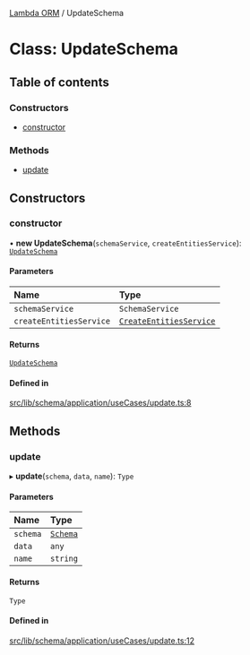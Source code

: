 [Lambda ORM](../README.md) / UpdateSchema

# Class: UpdateSchema

## Table of contents

### Constructors

- [constructor](UpdateSchema.md#constructor)

### Methods

- [update](UpdateSchema.md#update)

## Constructors

### constructor

• **new UpdateSchema**(`schemaService`, `createEntitiesService`): [`UpdateSchema`](UpdateSchema.md)

#### Parameters

| Name | Type |
| :------ | :------ |
| `schemaService` | `SchemaService` |
| `createEntitiesService` | [`CreateEntitiesService`](CreateEntitiesService.md) |

#### Returns

[`UpdateSchema`](UpdateSchema.md)

#### Defined in

[src/lib/schema/application/useCases/update.ts:8](https://github.com/lambda-orm/lambdaorm-base/blob/8900f48/src/lib/schema/application/useCases/update.ts#L8)

## Methods

### update

▸ **update**(`schema`, `data`, `name`): `Type`

#### Parameters

| Name | Type |
| :------ | :------ |
| `schema` | [`Schema`](../interfaces/Schema.md) |
| `data` | `any` |
| `name` | `string` |

#### Returns

`Type`

#### Defined in

[src/lib/schema/application/useCases/update.ts:12](https://github.com/lambda-orm/lambdaorm-base/blob/8900f48/src/lib/schema/application/useCases/update.ts#L12)
